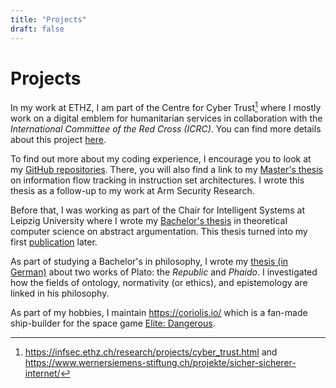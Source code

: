 ```yaml
---
title: "Projects"
draft: false
---
```


# Projects

In my work at ETHZ, I am part of the Centre for Cyber Trust[^1] where I mostly work on a digital emblem for humanitarian services in collaboration with the *International Committee of the Red Cross (ICRC)*.
You can find more details about this project [here](/adem).

[^1]: https://infsec.ethz.ch/research/projects/cyber_trust.html and https://www.wernersiemens-stiftung.ch/projekte/sicher-sicherer-internet/

To find out more about my coding experience, I encourage you to look at my [GitHub repositories](https://github.com/felixlinker).
There, you will also find a link to my [Master's thesis](https://github.com/felixlinker/ifc-rv-thesis) on information flow tracking in instruction set architectures.
I wrote this thesis as a follow-up to my work at Arm Security Research.

Before that, I was working as part of the Chair for Intelligent Systems at Leipzig University where I wrote my [Bachelor's thesis](/doc/agm_contraction_ba.pdf) in theoretical computer science on abstract argumentation.
This thesis turned into my first [publication](https://doi.org/10.1007/978-3-030-19570-0_3) later.

As part of studying a Bachelor's in philosophy, I wrote my [thesis (in German)](/doc/ba_platon.pdf) about two works of Plato: the *Republic* and *Phaido*.
I investigated how the fields of ontology, normativity (or ethics), and epistemology are linked in his philosophy.

As part of my hobbies, I maintain https://coriolis.io/ which is a fan-made ship-builder for the space game [Elite: Dangerous](https://www.elitedangerous.com/).
